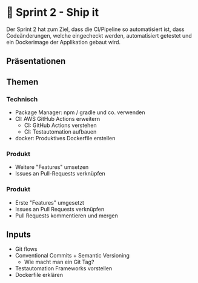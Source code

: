 # 🚢 Sprint 2 - Ship it

Der Sprint 2 hat zum Ziel, dass die CI/Pipeline so automatisiert ist, dass
Codeänderungen, welche eingecheckt werden, automatisiert getestet und ein
Dockerimage der Applikation gebaut wird.

## Präsentationen

<Slide name="packagemanager"/>

<Slide name="docker"/>

<Slide name="ci-cd"/>

<Slide name="formatting"/>

<Slide name="sprint2-ende"/>

## Themen

### Technisch

- Package Manager: npm / gradle und co. verwenden
- CI: AWS GitHub Actions erweitern
  - CI: GitHub Actions verstehen
  - CI: Testautomation aufbauen
- docker: Produktives Dockerfile erstellen

### Produkt

- Weitere "Features" umsetzen
- Issues an Pull-Requests verknüpfen

### Produkt

- Erste "Features" umgesetzt
- Issues an Pull Requests verknüpfen
- Pull Requests kommentieren und mergen

## Inputs

- Git flows
- Conventional Commits + Semantic Versioning
  - Wie macht man ein Git Tag?
- Testautomation Frameworks vorstellen
- Dockerfile erklären
